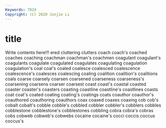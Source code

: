 ```yaml
---
Keywords: 7024
Copyright: (C) 2020 Junjie Li
---
```


# title

Write contents here!!!
ered 
cluttering 
clutters 
coach
coach's 
coached 
coaches 
coaching 
coachman 
coachman's 
coachmen 
coagulant 
coagulant's 
coagulants
coagulate 
coagulated 
coagulates 
coagulating 
coagulation 
coagulation's 
coal 
coal's 
coaled 
coalesce
coalesced 
coalescence 
coalescence's 
coalesces 
coalescing 
coaling 
coalition 
coalition's 
coalitions 
coals
coarse 
coarsely 
coarsen 
coarsened 
coarseness 
coarseness's 
coarsening 
coarsens 
coarser 
coarsest
coast 
coast's 
coastal 
coasted 
coaster 
coaster's 
coasters 
coasting 
coastline 
coastline's
coastlines 
coasts 
coat 
coat's 
coated 
coating 
coating's 
coatings 
coats 
coauthor
coauthor's 
coauthored 
coauthoring 
coauthors 
coax 
coaxed 
coaxes 
coaxing 
cob 
cob's
cobalt 
cobalt's 
cobble 
cobble's 
cobbled 
cobbler 
cobbler's 
cobblers 
cobbles 
cobblestone
cobblestone's 
cobblestones 
cobbling 
cobra 
cobra's 
cobras 
cobs 
cobweb 
cobweb's 
cobwebs
cocaine 
cocaine's 
cocci 
coccis 
coccus 
coccus's 
